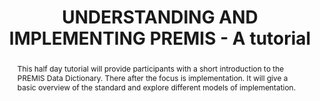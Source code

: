 ---
abstract: 'This half day tutorial will provide participants with a short introduction
  to the PREMIS Data Dictionary. There after the focus is implementation. It will
  give a basic overview of the standard and explore different models of implementation.

  '
creators:
- Bredenberg, Karin
- Zierau, Eld
- Lindlar, Michelle
date: null
document_url: https://services.phaidra.univie.ac.at/api/object/o:1424836/download
grand_parent: iPRES
institutions:
- Kommunalförbundet Sydarkivera
- TIB Leibniz Information Centre for Science and Technology
- The Royal Danish Library
keywords:
- preservation strategies and workflows
- systems and tools
- case studies
- best practices and novel challenges
- training and education
landing_page_url: https://phaidra.univie.ac.at/o:1424836
language: eng
layout: publication
license: CC BY 4.0 International
notes_url: null
parent: iPRES 2021
presentation_url: null
publication_type: paper
size: 209038
source_name: iPRES
title: UNDERSTANDING AND IMPLEMENTING PREMIS - A tutorial
year: 2021
---